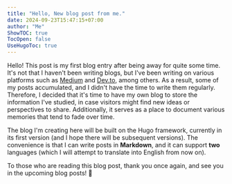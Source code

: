 ```yaml
---
title: "Hello, New blog post from me."
date: 2024-09-23T15:47:15+07:00
author: "Me"
ShowTOC: true
TocOpen: false
UseHugoToc: true
---
```

Hello! This post is my first blog entry after being away for quite some time. It's not that I haven't been writing blogs, but I've been writing on various platforms such as [Medium](https://medium.com/@mynameismaxz) and [Dev.to](https://dev.to/bigb0ssjaaaaa), among others. As a result, some of my posts accumulated, and I didn't have the time to write them regularly. Therefore, I decided that it's time to have my own blog to store the information I've studied, in case visitors might find new ideas or perspectives to share. Additionally, it serves as a place to document various memories that tend to fade over time.

The blog I'm creating here will be built on the Hugo framework, currently in its first version (and I hope there will be subsequent versions). The convenience is that I can write posts in **Markdown**, and it can support **two** languages (which I will attempt to translate into English from now on).

To those who are reading this blog post, thank you once again, and see you in the upcoming blog posts! 👋
